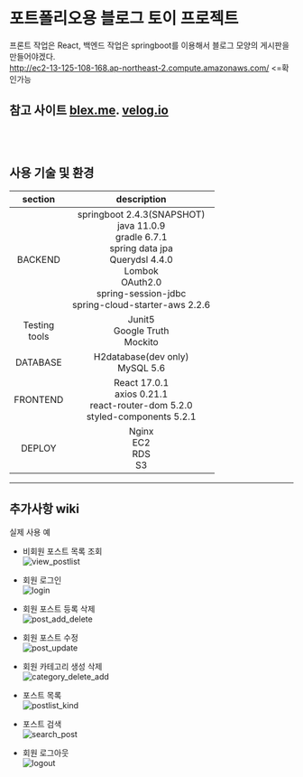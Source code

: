 # 포트폴리오용 블로그 토이 프로젝트

프론트 작업은 React, 백엔드 작업은 springboot를 이용해서 블로그 모양의 게시판을 만들어야겠다. <br/>
http://ec2-13-125-108-168.ap-northeast-2.compute.amazonaws.com/ <=확인가능<br/>


참고 사이트 [blex.me](https://blex.me). [velog.io](https://velog.io)
---
<br/>
<br/>

## 사용 기술 및 환경
|section|description|
|:--:|:--:|
|BACKEND|springboot 2.4.3(SNAPSHOT)<br/>java 11.0.9<br/>gradle 6.7.1<br/>spring data jpa<br/>Querydsl 4.4.0<br/>Lombok<br/>OAuth2.0<br/>spring-session-jdbc<br/>spring-cloud-starter-aws 2.2.6|
|Testing<br/>tools|Junit5<br/>Google Truth<br/>Mockito
|DATABASE| H2database(dev only)<br/>MySQL 5.6|
|FRONTEND| React 17.0.1<br/>axios 0.21.1<br>react-router-dom 5.2.0<br/>styled-components 5.2.1|
|DEPLOY|Nginx<br/>EC2<br/>RDS<br/>S3|
---
추가사항 wiki
---
실제 사용 예
 - 비회원 포스트 목록 조회<br>
 ![view_postlist](https://user-images.githubusercontent.com/69945734/116980805-a6cda680-ad01-11eb-8803-998f5ab273db.gif)

- 회원 로그인<br>
 ![login](https://user-images.githubusercontent.com/69945734/116980769-9a494e00-ad01-11eb-9789-14979cd37b7d.gif)

- 회원 포스트 등록 삭제<br>
 ![post_add_delete](https://user-images.githubusercontent.com/69945734/116980941-d8df0880-ad01-11eb-9c54-855e29178aa6.gif)

 - 회원 포스트 수정<br>
 ![post_update](https://user-images.githubusercontent.com/69945734/116980964-e0061680-ad01-11eb-8a22-3d829b4beb8e.gif)

 - 회원 카테고리 생성 삭제<br>
 ![category_delete_add](https://user-images.githubusercontent.com/69945734/116980967-e1cfda00-ad01-11eb-89d2-65043b105e43.gif)

 - 포스트 목록<br>
 ![postlist_kind](https://user-images.githubusercontent.com/69945734/116980977-e4323400-ad01-11eb-9d67-50b2a6360e7f.gif)

 - 포스트 검색<br>
 ![search_post](https://user-images.githubusercontent.com/69945734/116980982-e6948e00-ad01-11eb-93f0-9eb01883c9a8.gif)

 - 회원 로그아웃<br>
 ![logout](https://user-images.githubusercontent.com/69945734/116980992-e98f7e80-ad01-11eb-9a73-f536e42ec9c0.gif)
